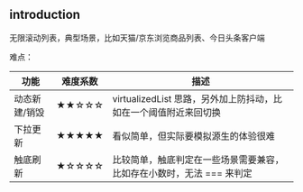 ## introduction

无限滚动列表，典型场景，比如天猫/京东浏览商品列表、今日头条客户端

难点：

| 功能          | 难度系数 | 描述                                                                  |
| ------------- | -------- | --------------------------------------------------------------------- |
| 动态新建/销毁 | ★★☆☆☆    | virtualizedList 思路，另外加上防抖动，比如在一个阈值附近来回切换      |
| 下拉更新      | ★★★★★    | 看似简单，但实际要模拟源生的体验很难                                  |
| 触底刷新      | ★☆☆☆☆    | 比较简单，触底判定在一些场景需要兼容，比如存在小数时，无法 === 来判定 |
